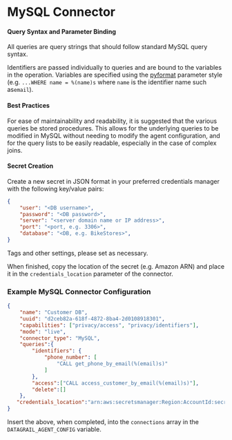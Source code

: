 # MySQL Connector

#### Query Syntax and Parameter Binding
All queries are query strings that should follow standard MySQL query syntax. 

Identifiers are passed individually to queries and are bound to the variables in the operation. Variables are specified using the [pyformat](https://peps.python.org/pep-0249/#paramstyle) parameter style (e.g. `...WHERE name = %(name)s` where `name` is the identifier name such as`email`).

#### Best Practices
For ease of maintainability and readability, it is suggested that the various queries be stored procedures. This allows for the underlying queries to be modified in MySQL without needing to modify the agent configuration, and for the query lists to be easily readable, especially in the case of complex joins. 

#### Secret Creation

Create a new secret in JSON format in your preferred credentials manager with the following key/value pairs:
```json
{
    "user": "<DB username>",
    "password": "<DB password>",
    "server": "<server domain name or IP address>",
    "port": "<port, e.g. 3306>",
    "database": "<DB, e.g. BikeStores>",
}
```
Tags and other settings, please set as necessary.

When finished, copy the location of the secret (e.g. Amazon ARN) and place it in the `credentials_location` parameter of the connector.


### Example MySQL Connector Configuration
```json
{
    "name": "Customer DB",
    "uuid": "d2ceb82a-618f-4872-8ba4-2d0108918301",
    "capabilities": ["privacy/access", "privacy/identifiers"],
    "mode": "live",
    "connector_type": "MySQL",
    "queries":{
        "identifiers": {
            "phone_number": [
                "CALL get_phone_by_email(%(email)s)"
            ]
        },
        "access":["CALL access_customer_by_email(%(email)s)"],
        "delete":[]
    },
   "credentials_location":"arn:aws:secretsmanager:Region:AccountId:secret:datagrail.mysql"
}
```
Insert the above, when completed, into the `connections` array in the `DATAGRAIL_AGENT_CONFIG` variable.
